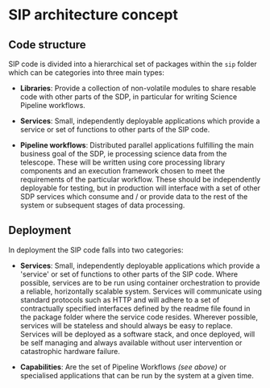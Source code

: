 # SIP architecture concept

## Code structure

SIP code is divided into a hierarchical set of packages within the `sip` 
folder which can be categories into three main types:

- **Libraries**: Provide a collection of non-volatile modules to share resable
  code with other parts of the SDP, in particular for writing Science Pipeline
  workflows. 

- **Services**: Small, independently deployable applications which provide a 
  service or set of functions to other parts of the SIP code. 

- **Pipeline workflows**: Distributed parallel applications fulfilling the main 
  business goal of the SDP, ie processing science data from the telescope.
  These will be written using core processing library components and an 
  execution framework chosen to meet the requirements of the particular 
  workflow. 
  These should be independently deployable for testing, but in production will
  interface with a set of other SDP services which consume and / or provide
  data to the rest of the system or subsequent stages of data processing.

## Deployment

In deployment the SIP code falls into two categories:

- **Services**: Small, independently deployable applications which provide 
  a 'service' or set of functions to other parts of the SIP code.
  Where possible, services are to be run using container orchestration to 
  provide a reliable, horizontally scalable system. 
  Services will communicate using standard protocols such as HTTP and will 
  adhere to a set of contractually specified interfaces defined by the readme
  file found in the package folder where the service code resides.
  Wherever possible, services will be stateless and should always be easy to 
  replace. Services will be deployed as a software stack, and once deployed, 
  will be self managing and always available without user intervention or 
  catastrophic hardware failure.

- **Capabilities**: Are the set of Pipeline Workflows *(see above)*
  or specialised applications that can be run by the system at a given time.


 
